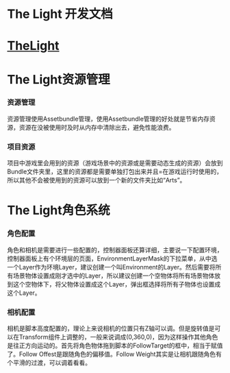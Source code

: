# The Light 开发文档
# [TheLight](https://github.com/chenglongzu/TheLight) 

# The Light资源管理
### 资源管理
资源管理使用Assetbundle管理，使用Assetbundle管理的好处就是节省内存资源，资源在没被使用时及时从内存中清除出去，避免性能浪费。
### 项目资源
项目中游戏里会用到的资源（游戏场景中的资源或是需要动态生成的资源）会放到Bundle文件夹里，这里的资源都是需要单独打包出来并且=在游戏运行时使用的，所以其他不会被使用到的资源可以放到一个新的文件夹比如“Arts”。

# The Light角色系统
### 角色配置
角色和相机是需要进行一些配置的，控制器面板还算详细，主要说一下配置环境，控制器面板上有个环境层的页面，EnvironmentLayerMask的下拉菜单，从中选一个Layer作为环境Layer，建议创建一个叫Environment的Layer。然后需要将所有场景物体设置成刚才选中的Layer，所以建议创建一个空物体将所有场景物体放到这个空物体下，将父物体设置成这个Layer，弹出框选择将所有子物体也设置成这个Layer。
### 相机配置
相机是脚本高度配置的，理论上来说相机的位置只有Z轴可以调。但是旋转值是可以在Transform组件上调整的，一般来说调成(0,360,0)，因为这样操作其他角色是往正方向运动的。首先将角色物体拖到脚本的FollowTarget的框中，相当于赋值了。Follow Offest是跟随角色的偏移值。Follow Weight其实是让相机跟随角色有个平滑的过渡，可以调着看看。

